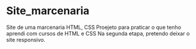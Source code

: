 # Site_marcenaria
 Site de uma marcenaria HTML, CSS
Proejeto para praticar o que tenho aprendi com cursos de HTML e CSS
Na segunda etapa, pretendo deixar o site responsivo. 
